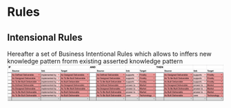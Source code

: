 Rules
==

Intensional Rules
-
Hereafter a set of Business Intentional Rules which allows to inffers new knowledge pattern frorm existing asserted knowledge pattern
![Intentional Rules](https://github.com/iPlumb3r/EntangledBootstrap/blob/master/images/Rules_Intentional_2020-02-16.png)
